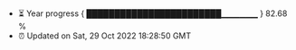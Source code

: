 - ⏳ Year progress { ████████████████████████▁▁▁▁▁▁ } 82.68 %
- ⏰ Updated on Sat, 29 Oct 2022 18:28:50 GMT

